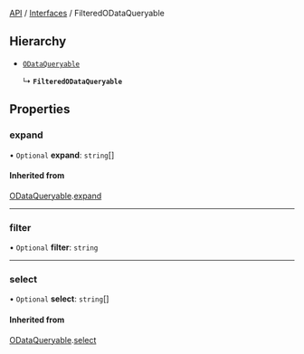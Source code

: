 [API](../index.md)  / [Interfaces](index.md) / FilteredODataQueryable

## Hierarchy

- [`ODataQueryable`](ODataQueryable.md)

  ↳ **`FilteredODataQueryable`**

## Properties

### expand

• `Optional` **expand**: `string`[]

#### Inherited from

[ODataQueryable](ODataQueryable.md).[expand](ODataQueryable.md#expand)

___

### filter

• `Optional` **filter**: `string`

___

### select

• `Optional` **select**: `string`[]

#### Inherited from

[ODataQueryable](ODataQueryable.md).[select](ODataQueryable.md#select)